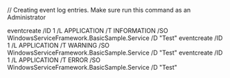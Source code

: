 ﻿// Creating event log entries. Make sure run this command as an Administrator

eventcreate /ID 1 /L APPLICATION /T INFORMATION  /SO WindowsServiceFramework.BasicSample.Service /D "Test"
eventcreate /ID 1 /L APPLICATION /T WARNING /SO WindowsServiceFramework.BasicSample.Service /D "Test"
eventcreate /ID 1 /L APPLICATION /T ERROR  /SO WindowsServiceFramework.BasicSample.Service /D "Test"

